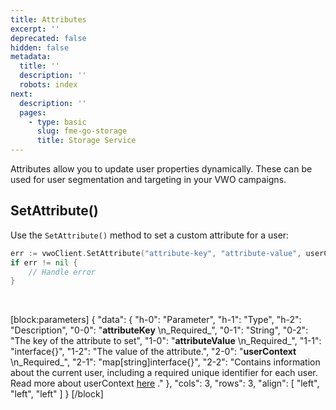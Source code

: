 ```yaml
---
title: Attributes
excerpt: ''
deprecated: false
hidden: false
metadata:
  title: ''
  description: ''
  robots: index
next:
  description: ''
  pages:
    - type: basic
      slug: fme-go-storage
      title: Storage Service
---
```

Attributes allow you to update user properties dynamically. These can be used for user segmentation and targeting in your VWO campaigns.

## SetAttribute()

Use the `SetAttribute()` method to set a custom attribute for a user:

```go
err := vwoClient.SetAttribute("attribute-key", "attribute-value", userContext)
if err != nil {
    // Handle error
}
```

<br />

[block:parameters]
{
  "data": {
    "h-0": "Parameter",
    "h-1": "Type",
    "h-2": "Description",
    "0-0": "**attributeKey**  \n_Required_",
    "0-1": "String",
    "0-2": "The key of the attribute to set",
    "1-0": "**attributeValue**  \n_Required_",
    "1-1": "interface{}",
    "1-2": "The value of the attribute.",
    "2-0": "**userContext**  \n_Required_",
    "2-1": "map[string]interface{}",
    "2-2": "Contains information about the current user, including a required unique identifier for each user. Read more about userContext [here](https://developers.vwo.com/v2/docs/fme-node-context)  ."
  },
  "cols": 3,
  "rows": 3,
  "align": [
    "left",
    "left",
    "left"
  ]
}
[/block]